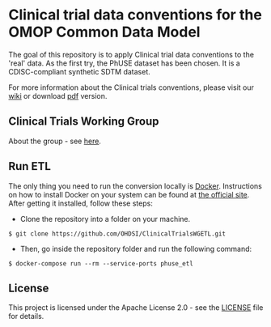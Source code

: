 # Clinical trial data conventions for the OMOP Common Data Model

The goal of this repository is to apply Clinical trial data conventions to the 'real' data.
As the first try, the PhUSE dataset has been chosen. It is a CDISC-compliant synthetic SDTM dataset.

For more information about the Clinical trials conventions, please visit our [wiki](https://github.com/OHDSI/ClinicalTrialsWGETL/wiki) or download [pdf](docs/omop_clinical_trials_data_conventions_v1.0_July_2020.pdf) version.

## Clinical Trials Working Group

About the group - see [here](https://www.ohdsi.org/web/wiki/doku.php?id=projects:workgroups:clinicalstudy).

## Run ETL

The only thing you need to run the conversion locally is [Docker](https://www.docker.com). Instructions on how to install Docker on your system can be found at [the official site](https://www.docker.com/products/docker-desktop).
After getting it installed, follow these steps:
- Clone the repository into a folder on your machine.
~~~
$ git clone https://github.com/OHDSI/ClinicalTrialsWGETL.git
~~~
- Then, go inside the repository folder and run the following command:
~~~
$ docker-compose run --rm --service-ports phuse_etl
~~~


## License

This project is licensed under the Apache License 2.0 - see the [LICENSE](LICENSE) file for details.
